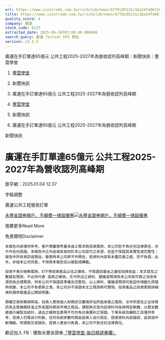 ```yaml
---
url: https://www.sinotrade.com.tw/richclub/news/6778c05131c1ba247a061507
title: https://www.sinotrade.com.tw/richclub/news/6778c05131c1ba247a061507
quality_score: 4
company: 廣運
stock_code: 6125
extracted_date: 2025-06-26T03:00:48.086046
search_query: 廣運 factset EPS 預估
version: v3.3.3
---
```


廣運在手訂單達65億元 公共工程2025-2027年為營收認列高峰期｜新聞快訊｜豐雲學堂

1. [豐雲學堂](https://www.sinotrade.com.tw/richclub)
2. 新聞快訊
3. 廣運在手訂單達65億元 公共工程2025-2027年為營收認列高峰期

1. [豐雲學堂](https://www.sinotrade.com.tw/richclub)
2. 新聞快訊
3. 廣運在手訂單達65億元 公共工程2025-2027年為營收認列高峰期

新聞快訊

# 廣運在手訂單達65億元 公共工程2025-2027年為營收認列高峰期

鉅亨網｜2025.01.04 12:37

字級調整

廣運公共工程營收訂單

[永豐金證券開戶，手續費一律超優惠](https://dmp.sinotrade.com.tw/t/rfs)[![永豐金證券開戶，手續費一律超優惠](https://richclub.azureedge.net/banner/67b6f0b48ec738281060dfe7/poster.jpg)](https://dmp.sinotrade.com.tw/t/rfs)

推薦更多Read More

免責聲明Disclaimer

```
本報告內容僅供參考，客戶應審慎考量本身之需求與投資風險，本公司恕不負任何法律責任，亦不作任何保證。本報告中之內容或有取材於本公司認可之來源，但並不保證其真實性或完整性；報告中所有資訊或預估，變更時本公司將不作預告，若資料內容有未盡完善之處，恕不負責。此外，非經本公司同意，不得將本報告加以複製或轉載。
  
投資不表示絕無風險，ETF等投資產品以往之績效，不保證該基金之最低投資收益；本文提及之數據及預測，不必然代表 投資之績效。文中所述之資料、建議或預測係本公司依可靠之消息來源而為合理預測，然本公司不保證其準確及完整性。以上資料、建議或預測可能因市場變化而隨時改變，本公司不負更新之責。本公司亦不保證本文之預測將可實現。投資產品之投資風險詳細資料請參閱產品公開說明書。
    
期權交易財務槓桿高，投資人應依個人財務狀況審慎評估所能承擔之風險。文中所提及之全球資訊為主管機關核准之所有國外期貨市場之商品。課程與文宣內容資料均採用特定軟體，以歷史數據進行繪製及統計，過去之績效及表現不可作為日後獲利之保證。下單系統及輔助工具僅供參考，投資人仍需自行判斷，任何系統參數均需由投資人自行設定，假使資料內容錯誤、延誤或中斷傳輸，而導致交易損失，投資人應自行負責，本公司不負任何法律責任。
```

歡迎加入 FB：獲取永豐金證券[「豐雲學堂-每日精選專欄」](https://www.facebook.com/SinoPacSecurities/)